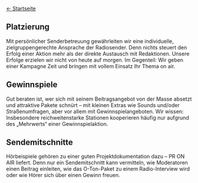 ---
---

[← Startseite](/)

## Platzierung
Mit persönlicher Senderbetreuung gewährleiten wir eine individuelle, zielgruppengerechte Ansprache der Radiosender. Denn nichts steuert den Erfolg einer Aktion
mehr als der direkte Austausch mit Redaktionen. Unsere Erfolge erzielen wir nicht von heute auf morgen. Im Gegenteil: Wir geben einer Kampagne Zeit und bringen
mit vollem Einsatz Ihr Thema on air.

## Gewinnspiele
Gut beraten ist, wer sich mit seinem Beitragsangebot von der Masse absetzt und attraktive Pakete schnürt – mit kleinen Extras wie Sounds und/oder
Straßenumfragen, aber vor allem mit Gewinnspielangeboten. Wir wissen: Insbesondere reichweitenstarke Stationen kooperieren häufig nur aufgrund des „Mehrwerts“
einer Gewinnspielaktion.

## Sendemitschnitte
Hörbeispiele gehören zu einer guten Projektdokumentation dazu – PR ON AIR liefert. Denn nur ein Sendemitschnitt kann vermitteln, wie Moderatoren einen Beitrag
einleiten, wie das O-Ton-Paket zu einem Radio-Interview wird oder wie Hörer sich über einen Gewinn freuen.
